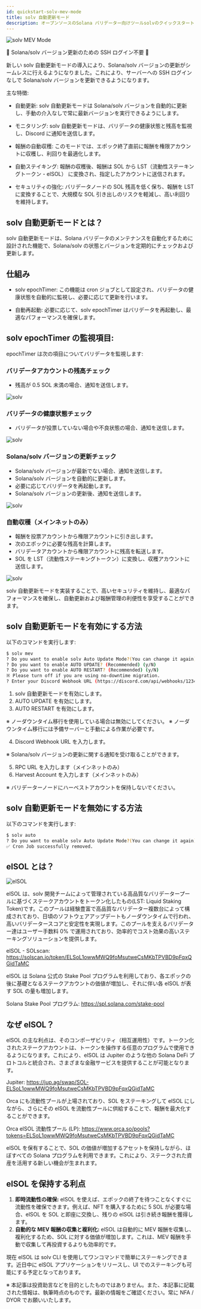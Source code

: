 ```yaml
---
id: quickstart-solv-mev-mode
title: solv 自動更新モード
description: オープンソースのSolana バリデーター向けツールsolvのクイックスタート - 自動更新モード
---
```


![solv MEV Mode](/news/2024/07/11/solvMEVMode.jpg)

🌱 Solana/solv バージョン更新のための SSH ログイン不要 🌱

新しい solv 自動更新モードの導入により、Solana/solv バージョンの更新がシームレスに行えるようになりました。これにより、サーバーへの SSH ログインなしで Solana/solv バージョンを更新できるようになります。

主な特徴:

- 自動更新: solv 自動更新モードは Solana/solv バージョンを自動的に更新し、手動の介入なしで常に最新バージョンを実行できるようにします。

- モニタリング: solv 自動更新モードは、バリデータの健康状態と残高を監視し、Discord に通知を送信します。

- 報酬の自動収穫: このモードでは、エポック終了直前に報酬を権限アカウントに収穫し、利回りを最適化します。

- 自動ステイキング: 報酬の収穫後、報酬は SOL から LST（流動性ステーキングトークン - elSOL） に変換され、指定したアカウントに送信されます。

- セキュリティの強化: バリデータノードの SOL 残高を低く保ち、報酬を LST に変換することで、大規模な SOL 引き出しのリスクを軽減し、高い利回りを維持します。

## solv 自動更新モードとは？

solv 自動更新モードは、Solana バリデータのメンテナンスを自動化するために設計された機能で、Solana/solv の状態とバージョンを定期的にチェックおよび更新します。

## 仕組み

- solv epochTimer: この機能は cron ジョブとして設定され、バリデータの健康状態を自動的に監視し、必要に応じて更新を行います。

- 自動再起動: 必要に応じて、solv epochTimer はバリデータを再起動し、最適なパフォーマンスを確保します。

## solv epochTimer の監視項目:

epochTimer は次の項目についてバリデータを監視します:

### バリデータアカウントの残高チェック

- 残高が 0.5 SOL 未満の場合、通知を送信します。

![solv](/doc/alert-balance-msg.png)

### バリデータの健康状態チェック

- バリデータが投票していない場合や不良状態の場合、通知を送信します。

![solv](/doc/alert-inactive-msg.png)

### Solana/solv バージョンの更新チェック

- Solana/solv バージョンが最新でない場合、通知を送信します。
- Solana/solv バージョンを自動的に更新します。
- 必要に応じてバリデータを再起動します。
- Solana/solv バージョンの更新後、通知を送信します。

![solv](/doc/restart-msg.png)

### 自動収穫（メインネットのみ）

- 報酬を投票アカウントから権限アカウントに引き出します。
- 次のエポックに必要な残高を計算します。
- バリデータアカウントから権限アカウントに残高を転送します。
- SOL を LST（流動性ステーキングトークン）に変換し、収穫アカウントに送信します。

![solv](/doc/harvest-msg.png)

solv 自動更新モードを実装することで、高いセキュリティを維持し、最適なパフォーマンスを確保し、自動更新および報酬管理の利便性を享受することができます。

## solv 自動更新モードを有効にする方法

以下のコマンドを実行します:

```bash
$ solv mev
? Do you want to enable solv Auto Update Mode?(You can change it again) (y/N)
? Do you want to enable AUTO UPDATE? (Recommended) (y/N)
? Do you want to enable AUTO RESTART? (Recommended) (y/N)
※ Please turn off if you are using no-downtime migration.
? Enter your Discord Webhook URL (https://discord.com/api/webhooks/1234)
```

1.  solv 自動更新モードを有効にします。
2.  AUTO UPDATE を有効にします。
3.  AUTO RESTART を有効にします。

※ ノーダウンタイム移行を使用している場合は無効にしてください。
※ ノーダウンタイム移行には予備サーバーと手動による作業が必要です。

4.  Discord Webhook URL を入力します。

※ Solana/solv バージョンの更新に関する通知を受け取ることができます。

5.  RPC URL を入力します（メインネットのみ）
6.  Harvest Account を入力します（メインネットのみ）

※ バリデーターノードにハーベストアカウントを保持しないでください。

## solv 自動更新モードを無効にする方法

以下のコマンドを実行します:

```bash
$ solv auto
? Do you want to enable solv Auto Update Mode?(You can change it again) (y/N) n
✅ Cron Job successfully removed.
```

## elSOL とは？

![elSOL](/news/2024/07/05/elSOLlst.jpg)

elSOL は、solv 開発チームによって管理されている高品質なバリデータープールに基づくステークアカウントをトークン化したもの(LST: Liquid Staking Token)です。このプールは経験豊富で高品質なバリデーター複数台によって構成されており、日頃のソフトウェアアップデートもノーダウンタイムで行われ、高いバリデータースコアと安定性を実現します。このプールを支えるバリデーター達はユーザー手数料 0% で運用されており、効率的でコスト効果の高いステーキングソリューションを提供します。

elSOL - SOLscan: https://solscan.io/token/ELSoL1owwMWQ9foMsutweCsMKbTPVBD9pFqxQGidTaMC

elSOL は Solana 公式の Stake Pool プログラムを利用しており、各エポックの後に基礎となるステークアカウントの価値が増加し、それに伴い各 elSOL が表す SOL の量も増加します。

Solana Stake Pool プログラム: https://spl.solana.com/stake-pool

## なぜ elSOL？

elSOL の主な利点は、そのコンポーザビリティ（相互運用性）です。トークン化されたステークアカウントは、トークンを操作する任意のプログラムで使用できるようになります。これにより、elSOL は Jupiter のような他の Solana DeFi プロトコルと統合され、さまざまな金融サービスを提供することが可能となります。

Jupiter: https://jup.ag/swap/SOL-ELSoL1owwMWQ9foMsutweCsMKbTPVBD9pFqxQGidTaMC

Orca にも流動性プールが上場されており、SOL をステーキングして elSOL にしながら、さらにその elSOL を流動性プールに供給することで、報酬を最大化することができます。

Orca elSOL 流動性プール (LP): https://www.orca.so/pools?tokens=ELSoL1owwMWQ9foMsutweCsMKbTPVBD9pFqxQGidTaMC

elSOL を保有することで、SOL の価値が増加するアセットを保持しながら、ほぼすべての Solana プログラムを利用できます。これにより、ステークされた資産を活用する新しい機会が生まれます。

## elSOL を保持する利点

1. **即時流動性の確保:** elSOL を使えば、エポックの終了を待つことなくすぐに流動性を確保できます。例えば、NFT を購入するために 5 SOL が必要な場合、elSOL を SOL と即座に交換し、残りの elSOL は引き続き報酬を獲得します。
2. **自動的な MEV 報酬の収集と複利化:** elSOL は自動的に MEV 報酬を収集し、複利化するため、SOL に対する価値が増加します。これは、MEV 報酬を手動で収集して再投資するよりも効率的です。

現在 elSOL は solv CLI を使用してワンコマンドで簡単にステーキングできます。近日中に elSOL アプリケーションをリリースし、UI でのステーキングも可能にする予定となっております。

※ 本記事は投資助言などを目的としたものではありません。また、本記事に記載された情報は、執筆時点のものです。最新の情報をご確認ください。常に NFA / DYOR でお願いいたします。
